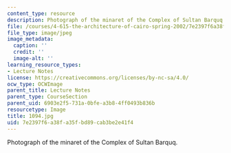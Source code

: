 ```yaml
---
content_type: resource
description: Photograph of the minaret of the Complex of Sultan Barquq.
file: /courses/4-615-the-architecture-of-cairo-spring-2002/7e2397f6a38fa35fbd89cab3be2e41f4_1094.jpg
file_type: image/jpeg
image_metadata:
  caption: ''
  credit: ''
  image-alt: ''
learning_resource_types:
- Lecture Notes
license: https://creativecommons.org/licenses/by-nc-sa/4.0/
ocw_type: OCWImage
parent_title: Lecture Notes
parent_type: CourseSection
parent_uid: 6903e2f5-731a-0bfe-a3b8-4ff0493b836b
resourcetype: Image
title: 1094.jpg
uid: 7e2397f6-a38f-a35f-bd89-cab3be2e41f4
---
```

Photograph of the minaret of the Complex of Sultan Barquq.